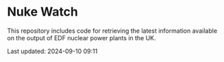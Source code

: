 # Nuke Watch

This repository includes code for retrieving the latest information available on the output of EDF nuclear power plants in the UK.

Last updated: 2024-09-10 09:11